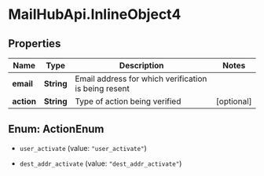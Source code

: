 # MailHubApi.InlineObject4

## Properties

Name | Type | Description | Notes
------------ | ------------- | ------------- | -------------
**email** | **String** | Email address for which verification is being resent | 
**action** | **String** | Type of action being verified | [optional] 



## Enum: ActionEnum


* `user_activate` (value: `"user_activate"`)

* `dest_addr_activate` (value: `"dest_addr_activate"`)




